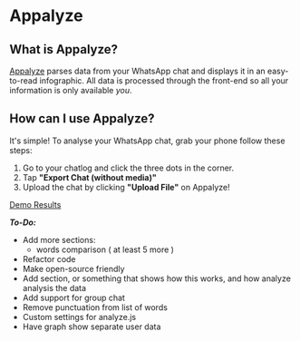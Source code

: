 # Appalyze

## What is Appalyze?
[Appalyze](http://appalyze.surge.sh/) parses data from your WhatsApp chat and displays it in an easy-to-read infographic. All data is processed through the front-end so all your information is only available *you*.


## How can I use Appalyze?
It's simple! To analyse your WhatsApp chat, grab your phone follow these steps:

1. Go to your chatlog and click the three dots in the corner.
2. Tap **"Export Chat (without media)"**
3. Upload the chat by clicking **"Upload File"** on Appalyze!

[Demo Results](http://appalyze.surge.sh/result)

***To-Do:***
  - Add more sections:
    - words comparison ( at least 5 more )
  - Refactor code
  - Make open-source friendly
  - Add section, or something that shows how this works, and how analyze analysis the data
  - Add support for group chat
  - Remove punctuation from list of words
  - Custom settings for analyze.js
  - Have graph show separate user data
